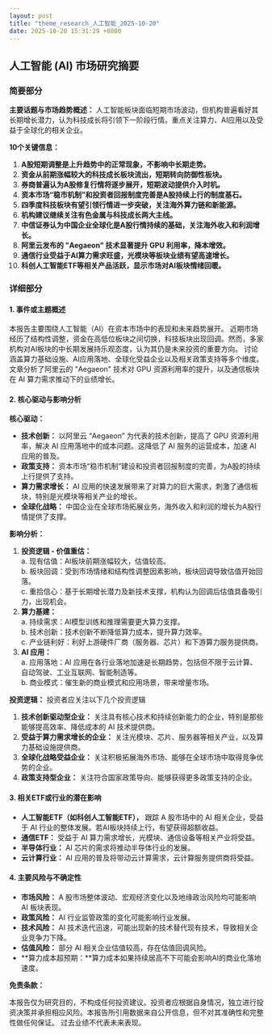 ```yaml
---
layout: post
title: "theme_research_人工智能_2025-10-20"
date: 2025-10-20 15:31:29 +0800
---
```


## 人工智能 (AI) 市场研究摘要

### 简要部分

**主要话题与市场趋势概述：** 人工智能板块面临短期市场波动，但机构普遍看好其长期增长潜力，认为科技成长将引领下一阶段行情。重点关注算力、AI应用以及受益于全球化的相关企业。

**10个关键信息：**
1.  **A股短期调整是上升趋势中的正常现象，不影响中长期走势。**
2.  **资金从前期涨幅较大的科技成长板块流出，短期转向防御性板块。**
3.  **券商普遍认为A股修复行情将逐步展开，短期波动提供介入时机。**
4.  **资本市场“稳市机制”和投资者回报制度完善是A股持续上行的制度基石。**
5.  **四季度科技板块有望引领行情进一步突破，关注海外算力链和新能源。**
6.  **机构建议继续关注有色金属与科技成长两大主线。**
7.  **中信证券认为中国企业全球化是A股行情持续的基础，关注海外收入和利润增长。**
8.  **阿里云发布的 "Aegaeon" 技术显著提升 GPU 利用率，降本增效。**
9.  **通信行业受益于AI算力需求旺盛，光模块等板块业绩有望高速增长。**
10. **科创人工智能ETF等相关产品活跃，显示市场对AI板块情绪回暖。**

### 详细部分

#### 1. 事件或主题概述

本报告主要围绕人工智能（AI）在资本市场中的表现和未来趋势展开。 近期市场经历了结构性调整，资金在高低位板块之间切换，科技板块出现回调。然而，多家机构对AI板块的中长期发展持乐观态度，认为其仍是未来投资的重要方向。 讨论涵盖算力基础设施、AI应用落地、全球化受益企业以及相关政策支持等多个维度。 文章分析了阿里云的 "Aegaeon" 技术对 GPU 资源利用率的提升，以及通信板块在 AI 算力需求推动下的业绩增长。

#### 2. 核心驱动与影响分析

**核心驱动：**

*   **技术创新：** 以阿里云 “Aegaeon” 为代表的技术创新，提高了 GPU 资源利用率，解决 AI 应用落地中的成本问题。这降低了 AI 服务的运营成本，加速 AI 应用的普及。
*   **政策支持：** 资本市场“稳市机制”建设和投资者回报制度的完善，为A股的持续上行提供了支持。
*   **算力需求增长：** AI 应用的快速发展带来了对算力的巨大需求，刺激了通信板块，特别是光模块等相关产业的增长。
*   **全球化战略：** 中国企业在全球市场拓展业务，海外收入和利润的增长为A股行情提供了支撑。

**影响分析：**

1.  **投资逻辑 - 价值重估：**  
    a. 现有估值：AI板块前期涨幅较大，估值较高。  
    b. 板块回调：受到市场情绪和结构性调整因素影响，板块回调导致估值开始回落。  
    c. 重拾信心：基于长期增长潜力及新技术支撑，机构认为回调后估值具备吸引力，出现机会。  
2.  **算力基建：**  
    a. 持续需求：AI模型训练和推理需要更大算力支撑。  
    b. 技术创新：技术创新不断降低算力成本，提升算力效率。  
    c. 产业链利好：利好上游硬件厂商（服务器、芯片）和下游算力服务提供商。  
3.  **AI 应用：**  
    a. 应用落地：AI 应用在各行业落地加速是长期趋势，包括但不限于云计算、自动驾驶、工业互联网、智能制造等。  
    b. 商业模式：催生新的商业模式和应用场景，带来增量市场。

**投资逻辑：**
投资者应关注以下几个投资逻辑

1.  **技术创新驱动型企业：** 关注具有核心技术和持续创新能力的企业，特别是那些能够提高效率、降低成本的 AI 技术提供商。
2.  **受益于算力需求增长的企业：** 关注光模块、芯片、服务器等相关产业，以及算力基础设施提供商。
3.  **全球化战略受益企业：** 关注积极拓展海外市场、能够在全球市场中取得竞争优势的企业。
4.  **政策支持型企业：** 关注符合国家政策导向、能够获得更多政策支持的企业。

#### 3. 相关ETF或行业的潜在影响

*   **人工智能ETF（如科创人工智能ETF），**  跟踪 A 股市场中的 AI 相关企业，受益于 AI 行业的整体发展。若AI板块持续上行，有望获得超额收益。
*   **通信ETF：** 受益于 AI 算力需求增长，光模块、通信设备等相关产业将受益。
*   **半导体行业：** AI 芯片的需求将推动半导体行业的发展。
*   **云计算行业：** AI 应用的普及将带动云计算需求，云计算服务提供商将受益。

#### 4. 主要风险与不确定性

*   **市场风险：** A 股市场整体波动、宏观经济变化以及地缘政治风险均可能影响 AI 板块表现。
*   **政策风险：** AI 行业监管政策的变化可能影响行业发展。
*   **技术风险：** AI 技术迭代迅速，可能出现新的技术替代现有技术，导致相关企业竞争力下降。
*   **估值风险：** 部分 AI 相关企业估值较高，存在估值回调风险。
*   **算力成本超预期：**算力成本如果持续居高不下可能会影响AI的商业化落地速度。

**免责条款：**

本报告仅为研究目的，不构成任何投资建议。投资者应根据自身情况，独立进行投资决策并承担相应风险。本报告所引用数据来自公开信息，但不对其准确性和完整性做任何保证。 过去业绩不代表未来表现。
